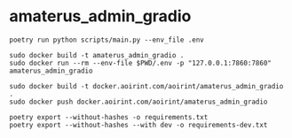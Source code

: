 # amaterus_admin_gradio

```shell
poetry run python scripts/main.py --env_file .env
```

```shell
sudo docker build -t amaterus_admin_gradio .
sudo docker run --rm --env-file $PWD/.env -p "127.0.0.1:7860:7860" amaterus_admin_gradio
```

```shell
sudo docker build -t docker.aoirint.com/aoirint/amaterus_admin_gradio .
sudo docker push docker.aoirint.com/aoirint/amaterus_admin_gradio
```

```shell
poetry export --without-hashes -o requirements.txt
poetry export --without-hashes --with dev -o requirements-dev.txt
```